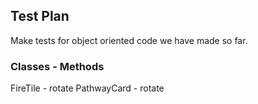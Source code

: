 ## Test Plan
Make tests for object oriented code we have made so far.
### Classes - Methods 
FireTile - rotate
PathwayCard - rotate